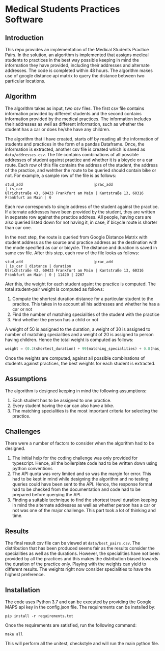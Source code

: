 # Medical Students Practices Software

## Introduction

This repo provides an implementation of the Medical Students Practice Pairs. In the solution, an algorithm is implemented that assigns medical students to practices in the best way possible keeping in mind the information they have provided, including their addresses and alternate addresses. The code is completed within 48 hours. The algorithm makes use of google distance api matrix to query the distance between two particular locations.

## Algorithm
The algorithm takes as input, two csv files. The first csv file contains information provided by different students and the second contains information provided by the medical practices. The information includes their addresses as well as different information, such as whether the student has a car or does he/she have any children.

The algorithm that I have created, starts off by reading all the information of students and practices in the form of a pandas Dataframe. Once, the information is extracted, another csv file is created which is saved as `data/addresses.csv`. The file contains combinations of all possible addresses of student against practice and whether it is a bicycle or a car route. Each row of this file contains the address of the student, the address of the practice, and wehther the route to be queried should contain bike or not. For example, a sample row of the file is as follows:

```
stud_add                                |prac_add                               | is_car 
Ulrichstraße 43, 60433 Frankfurt am Main | Kantstraße 13, 60316 Frankfurt am Main | 0
```

Each row corresponds to single address of the student against the practice. If alternate addresses have been provided by the student, they are written in separate row against the practice address. All people, having cars are also queried listed down for not having it, in case, if bicycle route is shorter than car one.

In the next step, the route is queried from Google Distance Matrix with student address as the source and practice address as the destination with the mode specified as car or bicycle. The distance and duration is saved in same csv file. After this step, each row of the file looks as follows:

```
stud_add                                |prac_add                               | is_car | distance | duration
Ulrichstraße 43, 60433 Frankfurt am Main | Kantstraße 13, 60316 Frankfurt am Main | 0 | 11420 | 2207
```

Ater this, the weight for each student againt the practice is computed. The total student-pair weight is computed as follows:
1. Compute the shortest duration distance for a particular student to the pracitce. This takes in to account all his addresses and whether he has a car or not
2. Find the number of matching specialities of the student with the practice
3. Find whether the person has a child or not

A weight of 50 is assigned to the duration, a weight of 30 is assigned to number of matching specialities and a weight of 20 is assigned to person having children. Hence the total weight is computed as follows:

```python
weight = (0.2(shortest_duration) + 99(matching_specialities) + 0.8(has_child)) / 100
```
Once the weights are computed, against all possible combinations of students against practices, the best weights for each student is extracted.

## Assumptions
The algorithm is designed keeping in mind the following assumptions:
1. Each student has to be assigned to one practice.
2. Every student having the car can also have a bike.
3. The matching specialities is the most important criteria for selecting the practice.

## Challenges
There were a number of factors to consider when the algorithm had to be designed.
1. The initial help for the coding challenge was only provided for typescript. Hence, all the boilerplate code had to be written down using python conventions
2. The API quota was very limited and so was the margin for error. This had to be kept in mind while designing the algorithm and no testing queries could have been sent to the API. Hence, the response format had to be checked from the documentation and code had to be prepared before querying the API.
3. Finding a suitable technique to find the shortest travel duration keeping in mind the alternate addresses as well as whether person has a car or not was one of the major challenge. This part took a lot of thinking and time.

## Results
The final result csv file can be viewed at `data/best_pairs.csv`. The distribution that has been produced seems fair as the results consider the specialities as well as the durations. However, the specialities have not been provided by all the practices and this makes the distribution biased towards the duration of the practice only. Playing with the weights can yield to different results. The weights right now consider specialities to have the highest preference.

## Installation

The code uses Python 3.7 and can be executed by providing the Google MAPS api key in the config.json file. The requirements can be installed by:
```
pip install -r requirements.txt
```
Once the requirements are satisfied, run the following command:
```
make all
```

This will perform all the unitest, checkstyle and will run the main python file.
